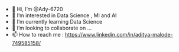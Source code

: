 - 👋 Hi, I’m @Ady-6720
- 👀 I’m interested in Data Science , Ml and AI
- 🌱 I’m currently learning Data Science
- 💞️ I’m looking to collaborate on ...
- 📫 How to reach me : https://www.linkedin.com/in/aditya-malode-749585158/

<!---
Ady-6720/Ady-6720 is a ✨ special ✨ repository because its `README.md` (this file) appears on your GitHub profile.
You can click the Preview link to take a look at your changes.
--->
